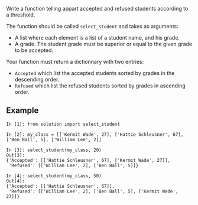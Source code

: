 Write a function telling appart accepted and refused students according to a threshold.

The function should be called `select_student` and takes as arguments:

 - A list where each element is a list of a student name, and his grade.
 - A grade. The student grade must be superior or equal to the given grade to be accepted.

Your function must return a dictionnary with two entries:

 - `Accepted` which list the accepted students sorted by grades in the
   descending order.
 - `Refused` which list the refused students sorted by grades in ascending order.


## Example

```ipython
In [1]: from solution import select_student

In [2]: my_class = [['Kermit Wade', 27], ['Hattie Schleusner', 67], ['Ben Ball', 5], ['William Lee', 2]]

In [3]: select_student(my_class, 20)
Out[3]:
{'Accepted': [['Hattie Schleusner', 67], ['Kermit Wade', 27]],
 'Refused': [['William Lee', 2], ['Ben Ball', 5]]}

In [4]: select_student(my_class, 50)
Out[4]:
{'Accepted': [['Hattie Schleusner', 67]],
 'Refused': [['William Lee', 2], ['Ben Ball', 5], ['Kermit Wade', 27]]}
```
